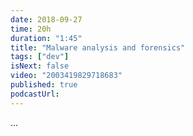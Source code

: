 ```yaml
---
date: 2018-09-27
time: 20h
duration: "1:45"
title: "Malware analysis and forensics"
tags: ["dev"]
isNext: false
video: "2003419829718683"
published: true
podcastUrl:
---
```


[//]: # "Check this github issue on How to add Episode Notes  https://github.com/DevC-Casa/geeksblabla.com/issues/23 "

...
